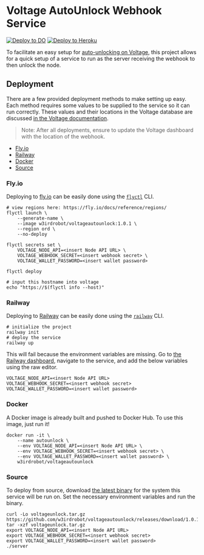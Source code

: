 # Voltage AutoUnlock Webhook Service

[![Deploy to DO](https://www.deploytodo.com/do-btn-white-ghost.svg)](https://cloud.digitalocean.com/apps/new?repo=https://github.com/w3irdrobot/voltageautounlock/tree/master&refcode=0b3c9298b62d)
[![Deploy to Heroku](https://www.herokucdn.com/deploy/button.svg)](https://heroku.com/deploy?template=https://github.com/w3irdrobot/voltageautounlock/tree/master)

To facilitate an easy setup for [auto-unlocking on Voltage](https://docs.voltage.cloud/lightning-nodes/webhooks#example-automatic-unlock), this project allows for a quick setup of a service to run as the server receiving the webhook to then unlock the node.

## Deployment

There are a few provided deployment methods to make setting up easy. Each method requires some values to be supplied to the service so it can run correctly. These values and their locations in the Voltage database are discussed [in the Voltage documentation](https://docs.voltage.cloud/lightning-nodes/webhooks#example-automatic-unlock).

> Note: After all deployments, ensure to update the Voltage dashboard with the location of the webhook.

- [Fly.io](#flyio)
- [Railway](#railway)
- [Docker](#docker)
- [Source](#source)

### Fly.io

Deploying to [fly.io](https://fly.io/) can be easily done using the [`flyctl`](https://fly.io/docs/flyctl/installing/) CLI.

```shell
# view regions here: https://fly.io/docs/reference/regions/
flyctl launch \
    --generate-name \
    --image w3irdrobot/voltageautounlock:1.0.1 \
    --region ord \
    --no-deploy

flyctl secrets set \
    VOLTAGE_NODE_API=<insert Node API URL> \
    VOLTAGE_WEBHOOK_SECRET=<insert webhook secret> \
    VOLTAGE_WALLET_PASSWORD=<insert wallet password>

flyctl deploy

# input this hostname into voltage
echo "https://$(flyctl info --host)"
```

### Railway

Deploying to [Railway](https://railway.app) can be easily done using the [`railway`](https://docs.railway.app/develop/cli#install) CLI.

```shell
# initialize the project
railway init
# deploy the service
railway up
```

This will fail because the environment variables are missing. Go to [the Railway dashboard](https://railway.app/dashboard), navigate to the service, and add the below variables using the raw editor.

```
VOLTAGE_NODE_API=<insert Node API URL>
VOLTAGE_WEBHOOK_SECRET=<insert webhook secret>
VOLTAGE_WALLET_PASSWORD=<insert wallet password>
```

### Docker

A Docker image is already built and pushed to Docker Hub. To use this image, just run it!

```shell
docker run -it \
    --name autounlock \
    --env VOLTAGE_NODE_API=<insert Node API URL> \
    --env VOLTAGE_WEBHOOK_SECRET=<insert webhook secret> \
    --env VOLTAGE_WALLET_PASSWORD=<insert wallet password> \
    w3irdrobot/voltageautounlock
```

### Source

To deploy from source, download [the latest binary](https://github.com/w3irdrobot/voltageautounlock/releases/latest) for the system this service will be run on. Set the necessary environment variables and run the binary.

```shell
curl -Lo voltageunlock.tar.gz https://github.com/w3irdrobot/voltageautounlock/releases/download/1.0.1/voltageautounlock_1.0.1_linux_amd64.tar.gz
tar -xzf voltageunlock.tar.gz
export VOLTAGE_NODE_API=<insert Node API URL>
export VOLTAGE_WEBHOOK_SECRET=<insert webhook secret>
export VOLTAGE_WALLET_PASSWORD=<insert wallet password>
./server
```
